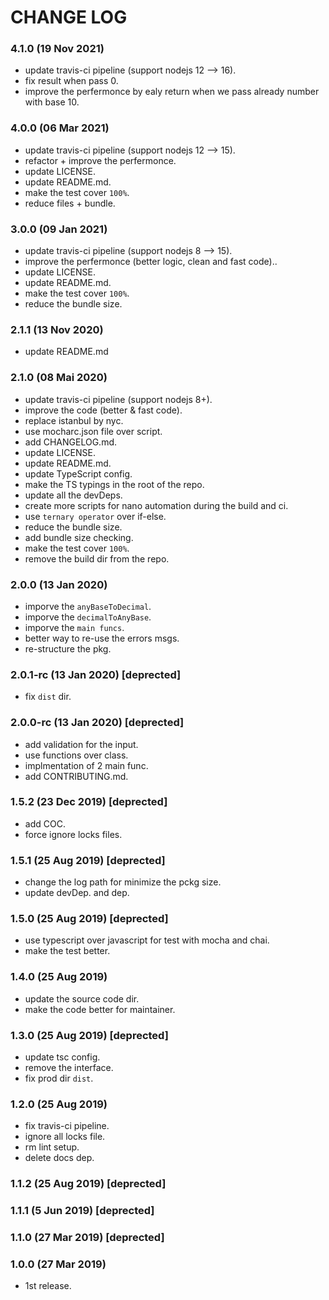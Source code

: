 # CHANGE LOG

### 4.1.0 (19 Nov 2021)

- update travis-ci pipeline (support nodejs 12 --> 16).
- fix result when pass 0.
- improve the perfermonce by ealy return when we pass already number with base 10.

### 4.0.0 (06 Mar 2021)

- update travis-ci pipeline (support nodejs 12 --> 15).
- refactor + improve the perfermonce.
- update LICENSE.
- update README.md.
- make the test cover `100%`.
- reduce files + bundle.

### 3.0.0 (09 Jan 2021)

- update travis-ci pipeline (support nodejs 8 --> 15).
- improve the perfermonce (better logic, clean and fast code)..
- update LICENSE.
- update README.md.
- make the test cover `100%`.
- reduce the bundle size.

### 2.1.1 (13 Nov 2020)

- update README.md

### 2.1.0 (08 Mai 2020)

- update travis-ci pipeline (support nodejs 8+).
- improve the code (better & fast code).
- replace istanbul by nyc.
- use mocharc.json file over script.
- add CHANGELOG.md.
- update LICENSE.
- update README.md.
- update TypeScript config.
- make the TS typings in the root of the repo.
- update all the devDeps.
- create more scripts for nano automation during the build and ci.
- use `ternary operator` over if-else.
- reduce the bundle size.
- add bundle size checking.
- make the test cover `100%`.
- remove the build dir from the repo.

### 2.0.0 (13 Jan 2020)

- imporve the `anyBaseToDecimal`.
- imporve the `decimalToAnyBase`.
- imporve the `main funcs`.
- better way to re-use the errors msgs.
- re-structure the pkg.

### 2.0.1-rc (13 Jan 2020) [deprected]

- fix `dist` dir.

### 2.0.0-rc (13 Jan 2020) [deprected]

- add validation for the input.
- use functions over class.
- implmentation of 2 main func.
- add CONTRIBUTING.md.

### 1.5.2 (23 Dec 2019) [deprected]

- add COC.
- force ignore locks files.

### 1.5.1 (25 Aug 2019) [deprected]

- change the log path for minimize the pckg size.
- update devDep. and dep.

### 1.5.0 (25 Aug 2019) [deprected]

- use typescript over javascript for test with mocha and chai.
- make the test better.

### 1.4.0 (25 Aug 2019)

- update the source code dir.
- make the code better for maintainer.

### 1.3.0 (25 Aug 2019) [deprected]

- update tsc config.
- remove the interface.
- fix prod dir `dist`.

### 1.2.0 (25 Aug 2019)

- fix travis-ci pipeline.
- ignore all locks file.
- rm lint setup.
- delete docs dep.

### 1.1.2 (25 Aug 2019) [deprected]

### 1.1.1 (5 Jun 2019) [deprected]

### 1.1.0 (27 Mar 2019) [deprected]

### 1.0.0 (27 Mar 2019)

- 1st release.
